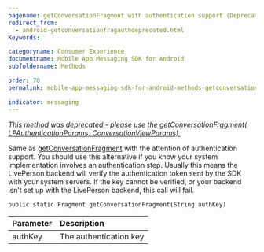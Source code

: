 ```yaml
---
pagename: getConversationFragment with authentication support (Deprecated)
redirect_from:
  - android-getconversationfragauthdeprecated.html
Keywords:

categoryname: Consumer Experience
documentname: Mobile App Messaging SDK for Android
subfoldername: Methods

order: 70
permalink: mobile-app-messaging-sdk-for-android-methods-getconversationfragment-with-authentication-support-(deprecated).html

indicator: messaging
---
```


*This method was deprecated - please use the [getConversationFragment( LPAuthenticationParams, ConversationViewParams) ](android-getconversationfragfull.html).*

Same as [getConversationFragment](android-getconversationfragdeprecated.html) with the attention of authentication support. You should use this alternative if you know your system implementation involves an authentication step. Usually this means the LivePerson backend will verify the authentication token sent by the SDK with your system servers. If the key cannot be verified, or your backend isn’t set up with the LivePerson backend, this call will fail.

`public static Fragment getConversationFragment(String authKey)`

| Parameter | Description |
| :--- | :--- |
| authKey | The authentication key  |
